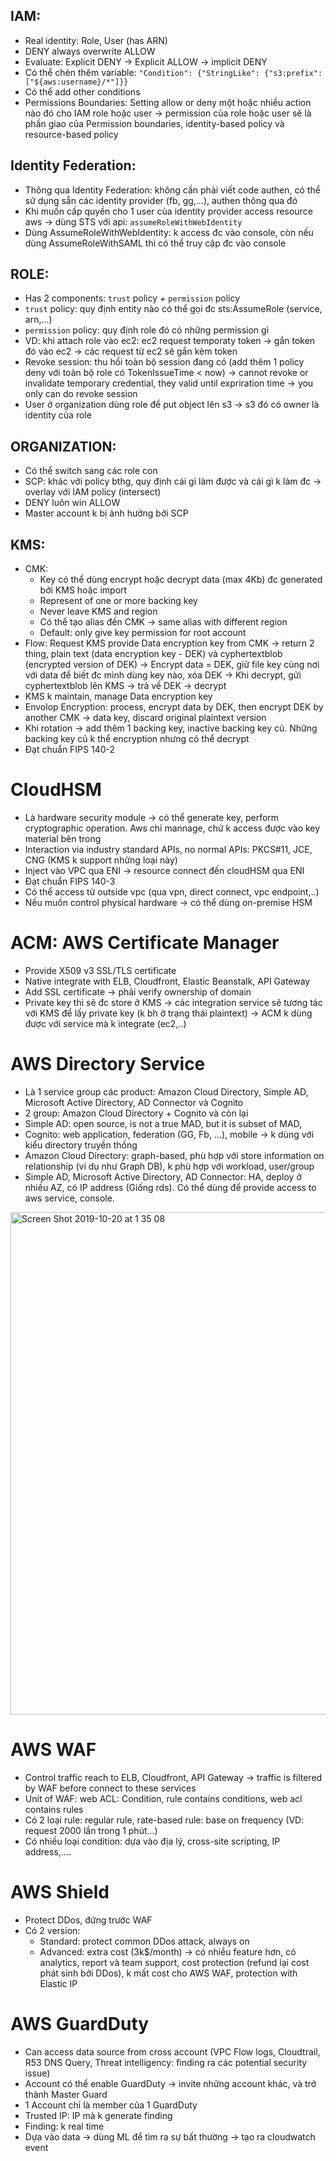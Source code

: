 ## IAM:
 - Real identity: Role, User (has ARN)
 - DENY always overwrite ALLOW
 - Evaluate: Explicit DENY -> Explicit ALLOW -> implicit DENY
 - Có thể chèn thêm variable: `"Condition": {"StringLike": {"s3:prefix": ["${aws:username}/*"]}}`
 - Có thể add other conditions
 - Permissions Boundaries: Setting allow or deny một hoặc nhiều action nào đó cho IAM role hoặc user -> permission của role hoặc user sẽ là phần giao của Permission boundaries, identity-based policy và resource-based policy
 
## Identity Federation:
 - Thông qua Identity Federation: không cần phải viết code authen, có thể sử dụng sẵn các identity provider (fb, gg,...), authen thông qua đó
 - Khi muốn cấp quyền cho 1 user của identity provider access resource aws -> dùng STS với api: `assumeRoleWithWebIdentity`
 - Dùng AssumeRoleWithWebIdentity: k access đc vào console, còn nếu dùng AssumeRoleWithSAML thì có thể truy cập đc vào console

## ROLE:
 - Has 2 components: `trust` policy + `permission` policy
 - `trust` policy: quy định entity nào có thể gọi đc sts:AssumeRole (service, arn,...)
 - `permission` policy: quy định role đó có những permission gì
 - VD: khi attach role vào ec2: ec2 request temporaty token -> gắn token đó vào ec2 -> các request từ ec2 sẽ gắn kèm token
 - Revoke session: thu hồi toàn bộ session đang có (add thêm 1 policy deny với toàn bộ role có TokenIssueTime < now)
  -> cannot revoke or invalidate temporary credential, they valid until expriration time -> you only can do revoke session
 - User ở organization dùng role để put object lên s3 -> s3 đó có owner là identity của role
 
 
 ## ORGANIZATION:
  - Có thể switch sang các role con
  - SCP: khác với policy bthg, quy định cái gì làm được và cái gì k làm đc -> overlay với IAM policy (intersect)
  - DENY luôn win ALLOW
  - Master account k bị ảnh hưởng bởi SCP

## KMS:
  - CMK: 
    - Key có thể dùng encrypt hoặc decrypt data (max 4Kb) đc generated bởi KMS hoặc import
    - Represent of one or more backing key 
    - Never leave KMS and region 
    - Có thể tạo alias đến CMK -> same alias with different region
    - Default: only give key permission for root account
  - Flow: Request KMS provide Data encryption key from CMK -> return 2 thing, plain text (data encryption key - DEK) và cyphertextblob (encrypted version of DEK)
   -> Encrypt data = DEK, giữ file key cùng nơi với data để biết đc mình dùng key nào, xóa DEK
   -> Khi decrypt, gửi cyphertextblob lên KMS -> trả về DEK -> decrypt
  - KMS k maintain, manage Data encryption key
  - Envolop Encryption: process, encrypt data by DEK, then encrypt DEK by another CMK -> data key, discard original plaintext version
  - Khi rotation -> add thêm 1 backing key, inactive backing key cũ. Những backing key cũ k thể encryption nhưng có thể decrypt
  - Đạt chuẩn FIPS 140-2
  
# CloudHSM
  - Là hardware security module -> có thể generate key, perform cryptographic operation. Aws chỉ mannage, chứ k access được vào key material bên trong
  - Interaction via industry standard APIs, no normal APIs: PKCS#11, JCE, CNG (KMS k support những loại này)
  - Inject vào VPC qua ENI -> resource connect đến cloudHSM qua ENI
  - Đạt chuẩn FIPS 140-3
  - Có thể access từ outside vpc (qua vpn, direct connect, vpc endpoint,..)
  - Nếu muốn control physical hardware -> có thể dùng on-premise HSM
# ACM: AWS Certificate Manager
  - Provide X509 v3 SSL/TLS certificate
  - Native integrate with ELB, Cloudfront, Elastic Beanstalk, API Gateway
  - Add SSL certificate -> phải verify ownership of domain
  - Private key thì sẽ đc store ở KMS -> các integration service sẽ tương tác với KMS để lấy private key (k bh ở trạng thái plaintext) -> ACM k dùng được với service mà k integrate (ec2,..)
 
 #  AWS Directory Service
   - Là 1 service group các product: Amazon Cloud Directory, Simple AD, Microsoft Active Directory, AD Connector và Cognito
   - 2 group: Amazon Cloud Directory + Cognito và còn lại
   - Simple AD: open source, is not a true MAD, but it is subset of MAD,
   - Cognito: web application, federation (GG, Fb, ...), mobile -> k dùng với kiểu directory truyền thống
   - Amazon Cloud Directory: graph-based, phù hợp với store information on relationship (ví dụ như Graph DB), k phù hợp với workload, user/group
   - Simple AD, Microsoft Active Directory, AD Connector: HA, deploy ở nhiều AZ, có IP address (Giống rds). Có thể dùng để provide access to aws service, console.
  <img width="804" alt="Screen Shot 2019-10-20 at 1 35 08" src="https://user-images.githubusercontent.com/40649408/67148384-08721f80-f2da-11e9-88b3-61da9e6d4805.png">

 #  AWS WAF
   - Control traffic reach to ELB, Cloudfront, API Gateway -> traffic is filtered by WAF before connect to these services
   - Unit of WAF: web ACL: Condition, rule contains conditions, web acl contains rules
   - Có 2 loại rule: regular rule, rate-based rule: base on frequency (VD: request 2000 lần trong 1 phút...)
   - Có nhiều loại condition: dựa vào địa lý, cross-site scripting, IP address,....

#  AWS Shield
  - Protect DDos, đứng trước WAF
  - Có 2 version: 
     - Standard: protect common DDos attack, always on
     - Advanced: extra cost (3k$/month) -> có nhiều feature hơn, có analytics, report và team support, cost protection (refund lại cost phát sinh bởi DDos), k mất cost cho AWS WAF, protection with Elastic IP

# AWS GuardDuty
  - Can access data source from cross account (VPC Flow logs, Cloudtrail, R53 DNS Query, Threat intelligency: finding ra các potential security issue)
  - Account có thể enable GuardDuty -> invite những account khác, và trở thành Master Guard
  - 1 Account chỉ là member của 1 GuardDuty
  - Trusted IP: IP mà k generate finding
  - Finding: k real time
  - Dựa vào data -> dùng ML để tìm ra sự bất thường -> tạo ra cloudwatch event
